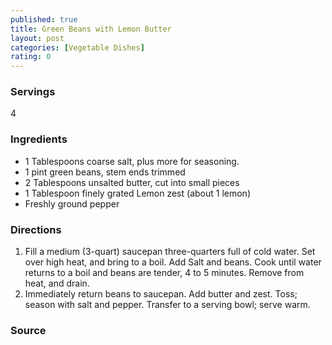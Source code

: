 ```yaml
---
published: true
title: Green Beans with Lemon Butter
layout: post
categories: [Vegetable Dishes]
rating: 0
---
```

### Servings
4

### Ingredients
- 1 Tablespoons coarse salt, plus more for seasoning.
- 1 pint green beans, stem ends trimmed
- 2 Tablespoons unsalted butter, cut into small pieces
- 1 Tablespoon finely grated Lemon zest (about 1 lemon)
- Freshly ground pepper

### Directions
1. Fill a medium (3-quart) saucepan three-quarters full of cold water.  Set over high heat, and bring to a boil.  Add Salt and beans.  Cook until water returns to a boil and beans are tender, 4 to 5 minutes.  Remove from heat, and drain.
2. Immediately return beans to saucepan.  Add butter and zest.  Toss; season with salt and pepper.  Transfer to a serving bowl; serve warm.

### Source

